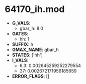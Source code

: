 # 64170_ih.mod

- **G_VALS**:
  - gbar_h: 8.0
- **GATES**:
  - hh: 1
- **SUFFIX**: h
- **GMAX_NAME**: gbar_h
- **STATES**: ['hh']
- **I_VALS**:
  - 6.3: 0.002645259252279554
  - 37: 0.002672171956185659
- **ERROR_FLAGS**: []
